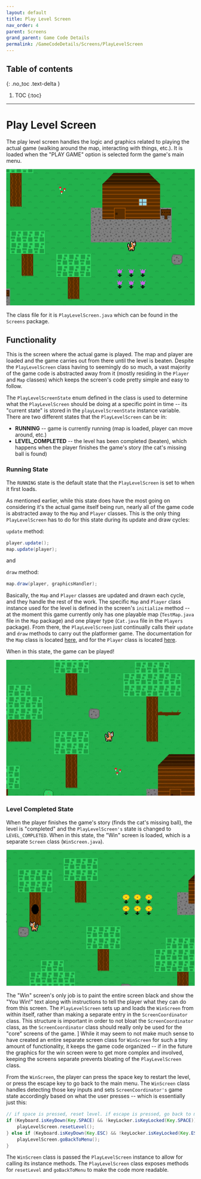 ```yaml
---
layout: default
title: Play Level Screen
nav_order: 4
parent: Screens
grand_parent: Game Code Details
permalink: /GameCodeDetails/Screens/PlayLevelScreen
---
```


## Table of contents
{: .no_toc .text-delta }

1. TOC
{:toc}

---

# Play Level Screen

The play level screen handles the logic and graphics related to playing the actual game (walking around the map, interacting with things, etc.). It is loaded when the "PLAY GAME" option is selected form the game's main menu. 

![Play Level Screen](../../../assets/images/game-screen-1.png)

The class file for it is `PlayLevelScreen.java` which can be found in the `Screens` package.

## Functionality

This is the screen where the actual game is played. The map and player are loaded and the game carries out from there until the level
is beaten. Despite the `PlayLevelScreen` class having to seemingly do so much, a vast majority of the game code
is abstracted away from it (mostly residing in the `Player` and `Map` classes) which keeps the screen's code pretty simple and easy to follow.

The `PlayLevelScreenState` enum defined in the class is used to determine what the `PlayLevelScreen` should be doing at a specific point in time --
its "current state" is stored in the `playLevelScreenState` instance variable. There are two different states that the `PlayLevelScreen` can be in:
- **RUNNING** -- game is currently running (map is loaded, player can move around, etc.)
- **LEVEL_COMPLETED** -- the level has been completed (beaten), which happens when the player finishes the game's story (the cat's missing ball is found)

### Running State

The `RUNNING` state is the default state that the `PlayLevelScreen` is set to when it first loads.

As mentioned earlier, while this state does have the most going on considering it's the actual game itself being run,
nearly all of the game code is abstracted away to the `Map` and `Player` classes. 
This is the only thing `PlayLevelScreen` has to do for this state during its update and draw cycles:

`update` method:
```java
player.update();
map.update(player);
```

and

`draw` method:
```java
map.draw(player, graphicsHandler);
```

Basically, the `Map` and `Player` classes are updated and drawn each cycle, and they handle the rest of the work.
The specific `Map` and `Player` class instance used for the level is defined in the screen's `initialize` method -- at the moment
this game currently only has one playable map (`TestMap.java` file in the `Map` package) and one player type (`Cat.java` file in the `Players` package).
From there, the `PlayLevelScreen` just continually calls their `update` and `draw` methods to carry out the platformer game. The documentation
for the `Map` class is located [here](../map.md), and for the `Player` class is located [here](../player.md).

When in this state, the game can be played!

![game-screen-1.gif](../../../assets/images/playing-level.gif)

### Level Completed State

When the player finishes the game's story (finds the cat's missing ball), the level is "completed" and the `PlayLevelScreen's` state
is changed to `LEVEL_COMPLETED`. When in this state, the "Win" screen is loaded, which is a separate `Screen` class (`WinScreen.java`).

![completing-level.gif](../../../assets/images/completing-level.gif)

The "Win" screen's only job is to paint the entire screen black and show the "You Win!" text along with instructions to tell the player what they can do from this screen. 
The `PlayLevelScreen` sets up and loads the `WinScreen` from within itself,
rather than making a separate entry in the `ScreenCoordinator` class. This structure is important in order to not bloat the `ScreenCoordinator` class, as the `ScreenCoordinator` class should really only be used for the "core" screens of the game. ]
While it may seem to not make much sense to have created an entire separate screen class for `WinScreen` for such a tiny amount of functionality, it keeps the game code organized -- if in the future the graphics for the win
screen were to get more complex and involved, keeping the screens separate prevents bloating of the `PlayLevelScreen` class.

From the `WinScreen`, the player can press the space key to restart the level, or press
the escape key to go back to the main menu. The `WinScreen` class handles detecting those key inputs and sets `ScreenCoordinator's` game state
accordingly based on what the user presses -- which is essentially just this:

```java
// if space is pressed, reset level. if escape is pressed, go back to main menu
if (Keyboard.isKeyDown(Key.SPACE) && !keyLocker.isKeyLocked(Key.SPACE)) {
    playLevelScreen.resetLevel();
} else if (Keyboard.isKeyDown(Key.ESC) && !keyLocker.isKeyLocked(Key.ESC)) {
    playLevelScreen.goBackToMenu();
}
```

The `WinScreen` class is passed the `PlayLevelScreen` instance to allow for calling its instance methods.
The `PlayLevelScreen` class exposes methods for `resetLevel` and `goBackToMenu` to make the code more readable.